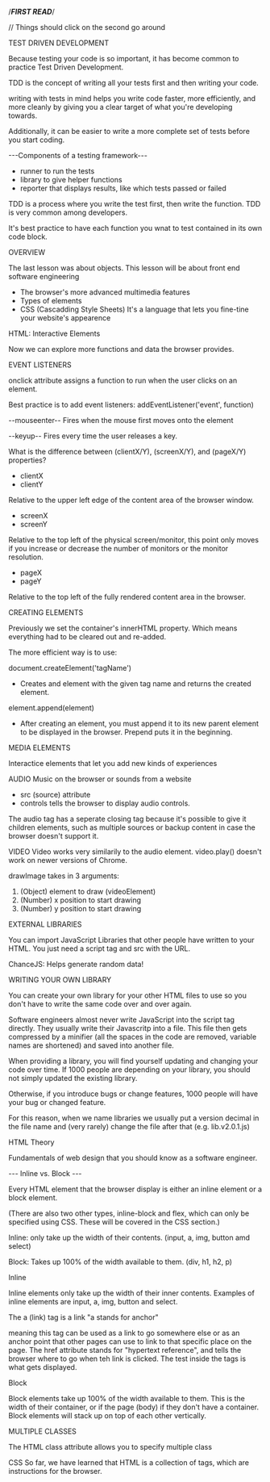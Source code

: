 /***FIRST READ***/

// Things should click on the second go around

TEST DRIVEN DEVELOPMENT

Because testing your code is so important, it has become common to practice Test Driven Development.

TDD is the concept of writing all your tests first and then writing your code.

writing with tests in mind helps you write code faster, more efficiently, and more cleanly by giving you a clear target of what you're developing towards.

Additionally, it can be easier to write a more complete set of tests before you start coding.

---Components of a testing framework---

- runner to run the tests
- library to give helper functions
- reporter that displays results, like which tests passed or failed

TDD is a process where you write the test first, then write the function.
TDD is very common among developers.

It's best practice to have each function you wnat to test contained in its own code block.



OVERVIEW

The last lesson was about objects.
This lesson will be about front end software engineering

- The browser's more advanced multimedia features
- Types of elements
- CSS (Cascadding Style Sheets)
It's a language that lets you fine-tine your website's appearence


HTML: Interactive Elements

Now we can explore more functions and data the browser provides.

EVENT LISTENERS

onclick attribute assigns a function to run when the user clicks on an element.

Best practice is to add event listeners: 
addEventListener('event', function)

--mouseenter--
Fires when the mouse first moves onto the element

--keyup--
Fires every time the user releases a key.

What is the difference between (clientX/Y), (screenX/Y), and (pageX/Y) properties?

- clientX
- clientY

Relative to the upper left edge of the content area of the browser window.

- screenX
- screenY

Relative to the top left of the physical screen/monitor, this point only moves if you increase or decrease the number of monitors or the monitor resolution.

- pageX
- pageY

Relative to the top left of the fully rendered content area in the browser.


CREATING ELEMENTS

Previously we set the container's innerHTML property. Which means everything had to be cleared out and re-added.

The more efficient way is to use:

document.createElement('tagName')
- Creates and element with the given tag name and returns the created element.

element.append(element)
- After creating an element, you must append it to its new parent element to be displayed in the browser. Prepend puts it in the beginning.



MEDIA ELEMENTS

Interactice elements that let you add new kinds of experiences


AUDIO
Music on the browser or sounds from a website
- src (source) attribute
- controls tells the browser to display audio controls.

The audio tag has a seperate closing tag because it's possible to give it children elements, such as multiple sources or backup content in case the browser doesn't support it.


VIDEO
Video works very similarily to the audio element.
video.play() doesn't work on newer versions of Chrome.

drawImage takes in 3 arguments:
1. (Object) element to draw (videoElement)
2. (Number) x position to start drawing
3. (Number) y position to start drawing


EXTERNAL LIBRARIES

You can import JavaScript Libraries that other people have written to your HTML. You just need a script tag and src with the URL.

ChanceJS: Helps generate random data!


WRITING YOUR OWN LIBRARY

You can create your own library for your other HTML files to use so you don't have to write the same code over and over again.

Software engineers almost never write JavaScript into the script tag directly. They usually write their Javascritp into a file. This file then gets compressed by a minifier (all the spaces in the code are removed, variable names are shortened) and saved into another file.

When providing a library, you will find yourself updating and changing your code over time. If 1000 people are depending on your library, you should not simply updated the existing library.

Otherwise, if you introduce bugs or change features, 1000 people will have your bug or changed feature.

For this reason, when we name libraries we usually put a version decimal in the file name and (very rarely) change the file after that (e.g. lib.v2.0.1.js)


HTML Theory

Fundamentals of web design that you should know as a software engineer.

--- Inline vs. Block ---

Every HTML element that the browser display is either an inline element or a block element.

(There are also two other types, inline-block and flex, which can only be specified using CSS. These will be covered in the CSS section.)

Inline: only take up the width of their contents.
(input, a, img, button amd select)

Block: Takes up 100% of the width available to them.
(div, h1, h2, p)

Inline

Inline elements only take up the width of their inner contents. 
Examples of inline elements are input, a, img, button and select.

The a (link) tag is a link
"a stands for anchor"

meaning this tag can be used as a link to go somewhere else or as an anchor point that other pages can use to link to that specific place on the page. The href attribute stands for "hypertext reference", and tells the browser where to go when teh link is clicked. The test inside the tags is what gets displayed.

Block

Block elements take up 100% of the width available to them. 
This is the width of their container, or if the page (body) if they don't have a container.
Block elements will stack up on top of each other vertically.


MULTIPLE CLASSES

The HTML class attribute allows you to specify multiple class


CSS
So far, we have learned that HTML is a collection of tags, which are instructions for the browser. <script> tells the browser to run everything inside that tag as Javascript.

<style> tells the browser to run everything inside that tag as CSS, a language that helps us make websites beautiful by changing the color, position, and other properties of browser elements. 

CSS is a simple language. You only need to know 3 things.

1. Selector: ALL elements that match your selector will have the properties inside the {} applied to them.

2. Properties: Each property is seperated by ;

3. Values: Values are going to be different depending on what preperties you use.

rgba - red, green, blue and alpha (opacity 1 to 0)


SELECTION

Selecting By:
- Element - All h1 elements will have the color property.
- Attribute - All elements with the attribute type="text" will have the color property.
- Class - All elemens with the class of title2 will have the color property.
- Children - All h1 elements that are children of a div will have the color property.

Combining Selectors:
- All h1 elements with the class title2 will have the font-size property.
- All h1 elements and all elements with the class title2 will have the color property.


Selection States:
You can tweak CSS properties that get applied based on the state of the element.

These types of selectors are called pseudo-classes.
Others include :visited, :active, :focus and more.

Pseudo-Classes:
A CSS pseudo-class is a keyword added to a selector that specifies a special state of the selected elements. E.x. :hover can be used to change a button's color when the user's pointer hovers over it.

Selection Collisions:
When an element matches multiple selectors that are setting the same property.

If multiple selectors have the exact same specifity, precedence applies to the last one.

CSS Specifity:
The set of rules applied to CSS selectors in order to determine which style is applied to an element. The more specific a CSS style is, the higher point value it accrues, and the likelier it is to be present on the element's style.

Three buckets:
1. Type selectors & pseudo-elements
// Type selectors
h1 { ... }

// Pseudo elements
::before { ... }

2. Class selectors, attribute selectors, and pseudo classes
// Class selectors
.cat { ... }

// Attribute selectors
[type="radio"] { ... }

// Pseudo classes
:hover { ... }

3. ID Selectors
// ID selectors
#cat { ... }

Highest <--- lowest specifity
StyleAttribute <- ID <- Class, pseudo-class, attribute <- Elements

Inline style attribute overried all other elements
ID second
Classes third
Elements fourth


Simple CSS Properties:
In addition to the CSS properties abover(color, font-size, etc.),
below are a few more common properties that can add cool effects
to your pages.

Position:
Top, left, right and bottom to precisely adjust elements' placements and create all kinds of interesting layouts.

Relative:
Puts an element relative to where it was supposed to be.

Fixed:
Doesn't occupy its default position.
No matter how small the browser window gets the element wil always be fixed

Absolute:
The absolute position value is very similar to fixed; the obly difference is that the top, bottom, left and right properties are relative to the 
element's parent instead of the window.

Z-Index:
When multiple elements are all positioned in the same place.
You can set the z-index to help the computer determine how
the elements are ordered. An element with a higher z-index will
always be drawn abover an element with a lower z-index.

BoxModel:
Every HTML element displayed on your page follows the box model.
This means that every element has a margin (distance between elements),
a border inside the margin, and padding within the border.

Width:
When you specify the width of an element, you are setting the width of the content.

Display:
In addition to the inline and block display options, there are two other options given by the display CSS property.

Inline-block:
block elements take up 100% of the width of their parents; inline elements take up only the width of their content.

display: inline-block; 
only takes up a certain, specified width.

Flexbox:
A display mode in CSS that lets a container resize its children as needed to maximuze the use of space along an axis

display: flex;


EXTERNAL LIBRARIES:
You can use someone else's css with a link tag specifiying the href


JAVASCRIPT & CSS
The best practice way to change an element's appearance is to add and remove classess. Every element has a property called classList that contains functions to let you manipulate classes.

3 functions to know for classess:
1. contains:
takes in a string param and returns true or false, depending if the element contains the class.

2. add:
takes in a string parameter and adds the new class to the element.

3. remove:
Takes in a string paramter and removes the class from the element.


STYLING:
Sometimes you need to change the CSS properties of an element directly. You can do this by changing the style of an element.

element.style.property = ""


CLASS OBJECTS

As our programs get more complex, we'll need a way of making templates that lets us quickly create multiple, similar objects.

Just like how you follow a blueprint to build a house, you use a class to create multiple objects.

Heavily used in gaming.

To define a class we simply write a function using the "function" keyword.

This function can take in arguments to help create the object.

Using classes helps you organize your code better.

Javascript class has nothing to do with an HTML tag's class attribute.


PROMISES

When a function (like fetch) returns a promise, it is actually returning a new promise class: new Promise(...)

- The function should take in two function parameters, called resolve and reject
- Running resolve will run the then property of the promise object
- When you input function runs the resolve function, the arguments you pass into resolve will be immediately passed into the then callback in the promise chain.
